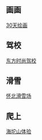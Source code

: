 ## 画画
[30天绘画](2019/2019-30天学会绘画.md)
## 驾校
[东方时尚驾校](2019/2019-东方时尚驾校.md)
## 滑雪
[怀北滑雪场](2019/2019-怀北滑雪场.md)
## 爬上
[海坨山体验](2019/2019-海坨山体验.md)
